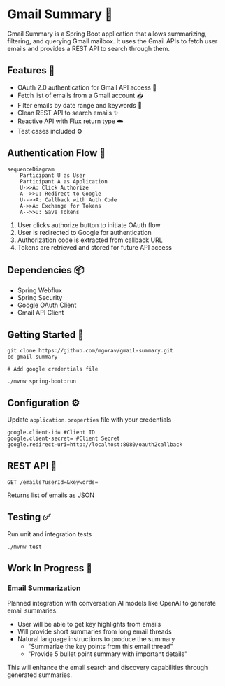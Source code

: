 # Gmail Summary 📧

Gmail Summary is a Spring Boot application that allows summarizing, filtering, and querying Gmail mailbox. It uses the Gmail APIs to fetch user emails and provides a REST API to search through them.

## Features 🚀

- OAuth 2.0 authentication for Gmail API access 🔐
- Fetch list of emails from a Gmail account 📥
- Filter emails by date range and keywords 🔎
- Clean REST API to search emails ✨
- Reactive API with Flux return type ☁️
- Test cases included ⚙️

## Authentication Flow 🔐

```mermaid
sequenceDiagram
    Participant U as User
    Participant A as Application
    U->>A: Click Authorize
    A-->>U: Redirect to Google
    U-->>A: Callback with Auth Code
    A->>A: Exchange for Tokens 
    A-->>U: Save Tokens
```

1. User clicks authorize button to initiate OAuth flow
2. User is redirected to Google for authentication
3. Authorization code is extracted from callback URL
4. Tokens are retrieved and stored for future API access

## Dependencies 📦

- Spring Webflux
- Spring Security
- Google OAuth Client
- Gmail API Client

## Getting Started 🚀

```
git clone https://github.com/mgorav/gmail-summary.git
cd gmail-summary

# Add google credentials file  

./mvnw spring-boot:run
```  

## Configuration ⚙️

Update `application.properties` file with your credentials

```properties
google.client-id= #Client ID  
google.client-secret= #Client Secret
google.redirect-uri=http://localhost:8080/oauth2callback  
```

## REST API 📡

```  
GET /emails?userId=&keywords=   
```

Returns list of emails as JSON

## Testing ✅

Run unit and integration tests

```
./mvnw test
```

## Work In Progress 🚧

### Email Summarization

Planned integration with conversation AI models like OpenAI to generate email summaries:

- User will be able to get key highlights from emails
- Will provide short summaries from long email threads
- Natural language instructions to produce the summary
    - "Summarize the key points from this email thread"
    - "Provide 5 bullet point summary with important details"

This will enhance the email search and discovery capabilities through generated summaries.
